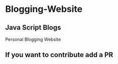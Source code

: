 # Blogging-Website
## Java Script Blogs
Personal Blogging Website


## If you want to contribute add a PR
